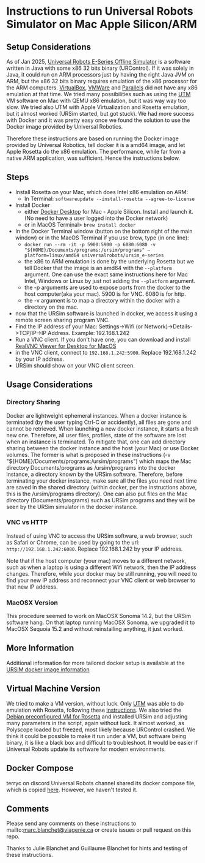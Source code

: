 # Instructions to run Universal Robots Simulator on Mac Apple Silicon/ARM 

## Setup Considerations
As of Jan 2025, [Universal Robots E-Series Offline Simulator](https://www.universal-robots.com/download/software-ur20ur30/simulator-linux/offline-simulator-e-series-and-ur20ur30-ur-sim-for-linux-5200/) is a software written in Java with some x86 32 bits binary (URControl). If it was solely in Java, it could run on ARM processors just by having the right Java JVM on ARM, but the x86 32 bits binary requires emulation of the x86 processor for the ARM computers. [VirtualBox](https://www.virtualbox.org), [VMWare](https://www.vmware.com) and [Parallels](https://www.parallels.com) did not have any x86 emulation at that time. We tried many possibilities such as using the [UTM](https://getutm.app) VM software on Mac with QEMU x86 emulation, but it was way way too slow. We tried also UTM with Apple Virtualization and Rosetta emulation, but it almost worked (URSim started, but got stuck).  We had more success with Docker and it was pretty easy once we found the solution to use the Docker image provided by Universal Robotics.

Therefore these instructions are based on running the Docker image provided by Universal Robotics, tell docker it is a amd64 image, and let Apple Rosetta do the x86 emulation. The performance, while far from a native ARM application, was sufficient. Hence the instructions below.

## Steps
- Install Rosetta on your Mac, which does Intel x86 emulation on ARM:
	- In Terminal: `softwareupdate --install-rosetta --agree-to-license`
- Install Docker 
	- either [Docker Desktop](https://www.docker.com/products/docker-desktop/) for Mac - Apple Silicon. Install and launch it. (No need to have a user logged into the Docker network)
	- or in MacOS Terminal> `brew install docker`
- In the Docker Terminal window (button on the bottom right of the main window) or in the MacOS Terminal if you use brew, type (in one line):
	- `docker run --rm -it -p 5900:5900 -p 6080:6080 -v "${HOME}/Documents/programs:/ursim/programs" —platform=linux/amd64 universalrobots/ursim_e-series`
	- the x86 to ARM emulation is done by the underlying Rosetta but we tell Docker 
	that the image is an amd64 with the `--platform` argument. One can use the exact same instructions here for Mac Intel, Windows or Linux by just not adding the `--platform` argument.
	- the -p arguments are used to expose ports from the docker to the host computer(aka your mac). 5900 is for VNC. 6080 is for http. 
	- the -v argument is to map a directory within the docker with a directory on the mac.
- now that the URSim software is launched in docker, we access it using a remote screen sharing program VNC.
- Find the IP address of your Mac: Settings->Wifi (or Network)->Details->TCP/IP->IP Address. Example: 192.168.1.242
- Run a VNC client. If you don't have one, you can download and install [RealVNC Viewer for Desktop for MacOS](https://www.realvnc.com/en/connect/download/viewer/)
- in the VNC client, connect to `192.168.1.242:5900`. Replace 192.168.1.242 by your IP address.
- URSim should show on your VNC client screen.

## Usage Considerations

### Directory Sharing
Docker are lightweight ephemeral instances. When a docker instance is terminated (by the user typing Ctrl-C or accidently), all files are gone and cannot be retrieved. When launching a new docker instance, it starts a fresh new one. Therefore, all user files, profiles, state of the software are lost when an instance is terminated. To mitigate that, one can add directory sharing between the docker instance and the host (your Mac) or use Docker volumes. The former is what is proposed in these instructions (-v "${HOME}/Documents/programs:/ursim/programs") which maps the Mac directory Documents/programs as /ursim/programs into the docker instance, a directory known by the URSim software. Therefore, before terminating your docker instance, make sure all the files you need next time are saved in the shared directory (within docker, per the instructions above, this is the /ursim/programs directory). One can also put files on the Mac directory (Documents/programs) such as URSim programs and they will be seen by the URSim simulator in the docker instance.

### VNC vs HTTP
Instead of using VNC to access the URSim software, a web browser, such as Safari or Chrome, can be used by going to the url: `http://192.168.1.242:6080`. Replace 192.168.1.242 by your IP address.

Note that if the host computer (your mac) moves to a different network, such as when a laptop is using a different Wifi network, then the IP address changes. Therefore, while your docker may be still running, you will need to find your new IP address and reconnect your VNC client or web browser to that new IP address.

### MacOSX Version
This procedure seemed to work on MacOSX Sonoma 14.2, but the URSim software hang. On that laptop running MacOSX Sonoma, we upgraded it to MacOSX Sequoia 15.2 and without reinstalling anything, it just worked.

## More Information
Additional information for more tailored docker setup is available at the [URSIM docker image information](https://hub.docker.com/r/universalrobots/ursim_e-series)

## Virtual Machine Version
We tried to make a VM version, without luck. Only [UTM](https://getutm.app) was able to do emulation with Rosetta, following these [instructions](https://docs.getutm.app/advanced/rosetta/). We also tried the [Debian preconfigured VM for Rosetta](https://mac.getutm.app/gallery/debian-12-rosetta) and installed URSim and adjusting many parameters in the script, again without luck. It almost worked, as Polyscope loaded but freezed, most likely because URControl crashed. We think it could be possible to make it run under a VM, but software being binary, it is like a black box and difficult to troubleshoot. It would be easier if Universal Robots update its software for modern environments. 

## Docker Compose
terryc on discord Universal Robots channel shared its docker compose file, which is copied [here](docker-compose.yml). However, we haven't tested it.

## Comments
Please send any comments on these instructions to mailto:marc.blanchet@viagenie.ca or create issues or pull request on this repo.

Thanks to Julie Blanchet and Guillaume Blanchet for hints and testing of these instructions.
